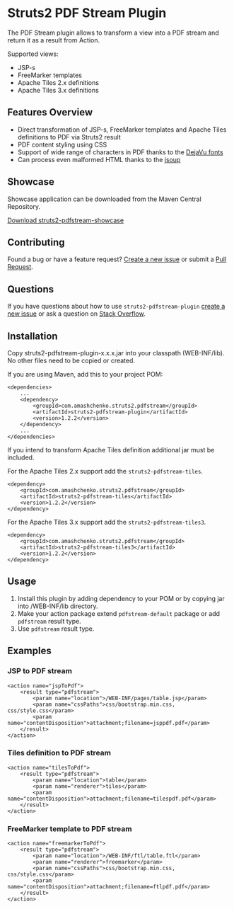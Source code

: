 # Struts2 PDF Stream Plugin

The PDF Stream plugin allows to transform a view into a PDF stream and return it as a result from Action. 

Supported views:

- JSP-s
- FreeMarker templates
- Apache Tiles 2.x definitions
- Apache Tiles 3.x definitions


## Features Overview

- Direct transformation of JSP-s, FreeMarker templates and Apache Tiles definitions to PDF via Struts2 result
- PDF content styling using CSS
- Support of wide range of characters in PDF thanks to the [DejaVu fonts](http://dejavu-fonts.org/)
- Can process even malformed HTML thanks to the [jsoup](http://jsoup.org/)


## Showcase

Showcase application can be downloaded from the Maven Central Repository.

[Download struts2-pdfstream-showcase](http://search.maven.org/remotecontent?filepath=com/amashchenko/struts2/pdfstream/struts2-pdfstream-showcase/1.2.2/struts2-pdfstream-showcase-1.2.2.war)


## Contributing

Found a bug or have a feature request? [Create a new issue](https://github.com/aleksandr-m/struts2-pdfstream/issues/new) or submit a [Pull Request](https://github.com/aleksandr-m/struts2-pdfstream/pulls).

## Questions

If you have questions about how to use `struts2-pdfstream-plugin` [create a new issue](https://github.com/aleksandr-m/struts2-pdfstream/issues/new) or ask a question on [Stack Overflow](http://stackoverflow.com/questions/tagged/struts2-pdfstream-plugin).


## Installation

Copy struts2-pdfstream-plugin-x.x.x.jar into your classpath (WEB-INF/lib). No other files need to be copied or created.

If you are using Maven, add this to your project POM:

    <dependencies>
        ...
        <dependency>
            <groupId>com.amashchenko.struts2.pdfstream</groupId>
            <artifactId>struts2-pdfstream-plugin</artifactId>
            <version>1.2.2</version>
        </dependency>
        ...
    </dependencies>

If you intend to transform Apache Tiles definition additional jar must be included.

For the Apache Tiles 2.x support add the `struts2-pdfstream-tiles`.

    <dependency>
        <groupId>com.amashchenko.struts2.pdfstream</groupId>
        <artifactId>struts2-pdfstream-tiles</artifactId>
        <version>1.2.2</version>
    </dependency>
        
For the Apache Tiles 3.x support add the `struts2-pdfstream-tiles3`.

    <dependency>
        <groupId>com.amashchenko.struts2.pdfstream</groupId>
        <artifactId>struts2-pdfstream-tiles3</artifactId>
        <version>1.2.2</version>
    </dependency>


## Usage

1. Install this plugin by adding dependency to your POM or by copying jar into /WEB-INF/lib directory.
2. Make your action package extend `pdfstream-default` package or add `pdfstream` result type.
3. Use `pdfstream` result type.


## Examples

### JSP to PDF stream

    <action name="jspToPdf">
        <result type="pdfstream">
            <param name="location">/WEB-INF/pages/table.jsp</param>
            <param name="cssPaths">css/bootstrap.min.css, css/style.css</param>
            <param name="contentDisposition">attachment;filename=jsppdf.pdf</param>
        </result>
    </action>

### Tiles definition to PDF stream

    <action name="tilesToPdf">
        <result type="pdfstream">
            <param name="location">table</param>
            <param name="renderer">tiles</param>
            <param name="contentDisposition">attachment;filename=tilespdf.pdf</param>
        </result>
    </action>

### FreeMarker template to PDF stream

    <action name="freemarkerToPdf">
        <result type="pdfstream">
            <param name="location">/WEB-INF/ftl/table.ftl</param>
            <param name="renderer">freemarker</param>
            <param name="cssPaths">css/bootstrap.min.css, css/style.css</param>
            <param name="contentDisposition">attachment;filename=ftlpdf.pdf</param>
        </result>
    </action>
